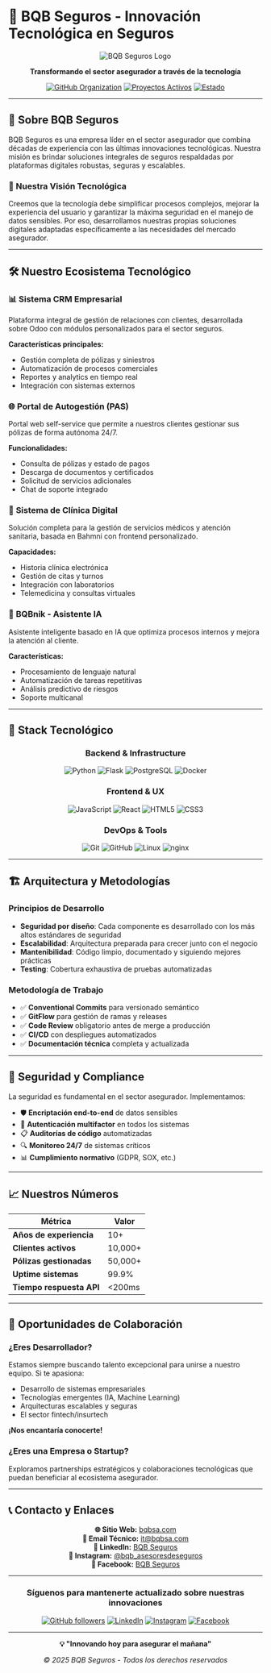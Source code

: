 # 🏢 BQB Seguros - Innovación Tecnológica en Seguros

<div align="center">

![BQB Seguros Logo](https://github.com/BQBSA.png?size=200)

**Transformando el sector asegurador a través de la tecnología**

[![GitHub Organization](https://img.shields.io/badge/GitHub-BQBSA-blue?style=flat-square&logo=github)](https://github.com/BQBSA)
[![Proyectos Activos](https://img.shields.io/badge/Proyectos%20Activos-5-green?style=flat-square)]()
[![Estado](https://img.shields.io/badge/Estado-En%20Desarrollo-yellow?style=flat-square)]()

</div>

---

## 🚀 Sobre BQB Seguros

BQB Seguros es una empresa líder en el sector asegurador que combina décadas de experiencia con las últimas innovaciones tecnológicas. Nuestra misión es brindar soluciones integrales de seguros respaldadas por plataformas digitales robustas, seguras y escalables.

### 🎯 Nuestra Visión Tecnológica

Creemos que la tecnología debe simplificar procesos complejos, mejorar la experiencia del usuario y garantizar la máxima seguridad en el manejo de datos sensibles. Por eso, desarrollamos nuestras propias soluciones digitales adaptadas específicamente a las necesidades del mercado asegurador.

---

## 🛠️ Nuestro Ecosistema Tecnológico

### 📊 **Sistema CRM Empresarial**
Plataforma integral de gestión de relaciones con clientes, desarrollada sobre Odoo con módulos personalizados para el sector seguros.

**Características principales:**
- Gestión completa de pólizas y siniestros
- Automatización de procesos comerciales
- Reportes y analytics en tiempo real
- Integración con sistemas externos

### 🌐 **Portal de Autogestión (PAS)**
Portal web self-service que permite a nuestros clientes gestionar sus pólizas de forma autónoma 24/7.

**Funcionalidades:**
- Consulta de pólizas y estado de pagos
- Descarga de documentos y certificados
- Solicitud de servicios adicionales
- Chat de soporte integrado

### 🏥 **Sistema de Clínica Digital**
Solución completa para la gestión de servicios médicos y atención sanitaria, basada en Bahmni con frontend personalizado.

**Capacidades:**
- Historia clínica electrónica
- Gestión de citas y turnos
- Integración con laboratorios
- Telemedicina y consultas virtuales

### 🤖 **BQBnik - Asistente IA**
Asistente inteligente basado en IA que optimiza procesos internos y mejora la atención al cliente.

**Características:**
- Procesamiento de lenguaje natural
- Automatización de tareas repetitivas
- Análisis predictivo de riesgos
- Soporte multicanal

---

## 🔧 Stack Tecnológico

<div align="center">

### **Backend & Infrastructure**
![Python](https://img.shields.io/badge/Python-3776AB?style=for-the-badge&logo=python&logoColor=white)
![Flask](https://img.shields.io/badge/Flask-000000?style=for-the-badge&logo=flask&logoColor=white)
![PostgreSQL](https://img.shields.io/badge/PostgreSQL-316192?style=for-the-badge&logo=postgresql&logoColor=white)
![Docker](https://img.shields.io/badge/Docker-2CA5E0?style=for-the-badge&logo=docker&logoColor=white)

### **Frontend & UX**
![JavaScript](https://img.shields.io/badge/JavaScript-F7DF1E?style=for-the-badge&logo=javascript&logoColor=black)
![React](https://img.shields.io/badge/React-20232A?style=for-the-badge&logo=react&logoColor=61DAFB)
![HTML5](https://img.shields.io/badge/HTML5-E34F26?style=for-the-badge&logo=html5&logoColor=white)
![CSS3](https://img.shields.io/badge/CSS3-1572B6?style=for-the-badge&logo=css3&logoColor=white)

### **DevOps & Tools**
![Git](https://img.shields.io/badge/Git-F05032?style=for-the-badge&logo=git&logoColor=white)
![GitHub](https://img.shields.io/badge/GitHub-100000?style=for-the-badge&logo=github&logoColor=white)
![Linux](https://img.shields.io/badge/Linux-FCC624?style=for-the-badge&logo=linux&logoColor=black)
![nginx](https://img.shields.io/badge/Nginx-009639?style=for-the-badge&logo=nginx&logoColor=white)

</div>

---

## 🏗️ Arquitectura y Metodologías

### **Principios de Desarrollo**
- **Seguridad por diseño**: Cada componente es desarrollado con los más altos estándares de seguridad
- **Escalabilidad**: Arquitectura preparada para crecer junto con el negocio
- **Mantenibilidad**: Código limpio, documentado y siguiendo mejores prácticas
- **Testing**: Cobertura exhaustiva de pruebas automatizadas

### **Metodología de Trabajo**
- ✅ **Conventional Commits** para versionado semántico
- ✅ **GitFlow** para gestión de ramas y releases
- ✅ **Code Review** obligatorio antes de merge a producción
- ✅ **CI/CD** con despliegues automatizados
- ✅ **Documentación técnica** completa y actualizada

---

## 🔐 Seguridad y Compliance

La seguridad es fundamental en el sector asegurador. Implementamos:

- 🛡️ **Encriptación end-to-end** de datos sensibles
- 🔐 **Autenticación multifactor** en todos los sistemas
- 📋 **Auditorías de código** automatizadas
- 🔍 **Monitoreo 24/7** de sistemas críticos
- 📊 **Cumplimiento normativo** (GDPR, SOX, etc.)

---

## 📈 Nuestros Números

<div align="center">

| Métrica | Valor |
|---------|-------|
| **Años de experiencia** | 10+ |
| **Clientes activos** | 10,000+ |
| **Pólizas gestionadas** | 50,000+ |
| **Uptime sistemas** | 99.9% |
| **Tiempo respuesta API** | <200ms |

</div>

---

## 🤝 Oportunidades de Colaboración

### **¿Eres Desarrollador?**
Estamos siempre buscando talento excepcional para unirse a nuestro equipo. Si te apasiona:
- Desarrollo de sistemas empresariales
- Tecnologías emergentes (IA, Machine Learning)
- Arquitecturas escalables y seguras
- El sector fintech/insurtech

**¡Nos encantaría conocerte!**

### **¿Eres una Empresa o Startup?**
Exploramos partnerships estratégicos y colaboraciones tecnológicas que puedan beneficiar al ecosistema asegurador.

---

## 📞 Contacto y Enlaces

<div align="center">

**🌐 Sitio Web:** [bqbsa.com](https://bqbsa.com)  
**📧 Email Técnico:** it@bqbsa.com  
**💼 LinkedIn:** [BQB Seguros](https://www.linkedin.com/company/bqb-seguros/)  
**📸 Instagram:** [@bqb_asesoresdeseguros](https://www.instagram.com/bqb_asesoresdeseguros/)  
**📘 Facebook:** [BQB Seguros](https://www.facebook.com/bqbseguros)

---

### **Síguenos para mantenerte actualizado sobre nuestras innovaciones**

[![GitHub followers](https://img.shields.io/github/followers/BQBSA?style=social)](https://github.com/BQBSA)
[![LinkedIn](https://img.shields.io/badge/LinkedIn-Síguenos-blue?style=social&logo=linkedin)](https://www.linkedin.com/company/bqb-seguros/)
[![Instagram](https://img.shields.io/badge/Instagram-Síguenos-E4405F?style=social&logo=instagram)](https://www.instagram.com/bqb_asesoresdeseguros/)
[![Facebook](https://img.shields.io/badge/Facebook-Síguenos-1877F2?style=social&logo=facebook)](https://www.facebook.com/bqbseguros)

</div>

---

<div align="center">

**💡 "Innovando hoy para asegurar el mañana"**

*© 2025 BQB Seguros - Todos los derechos reservados*

</div>
